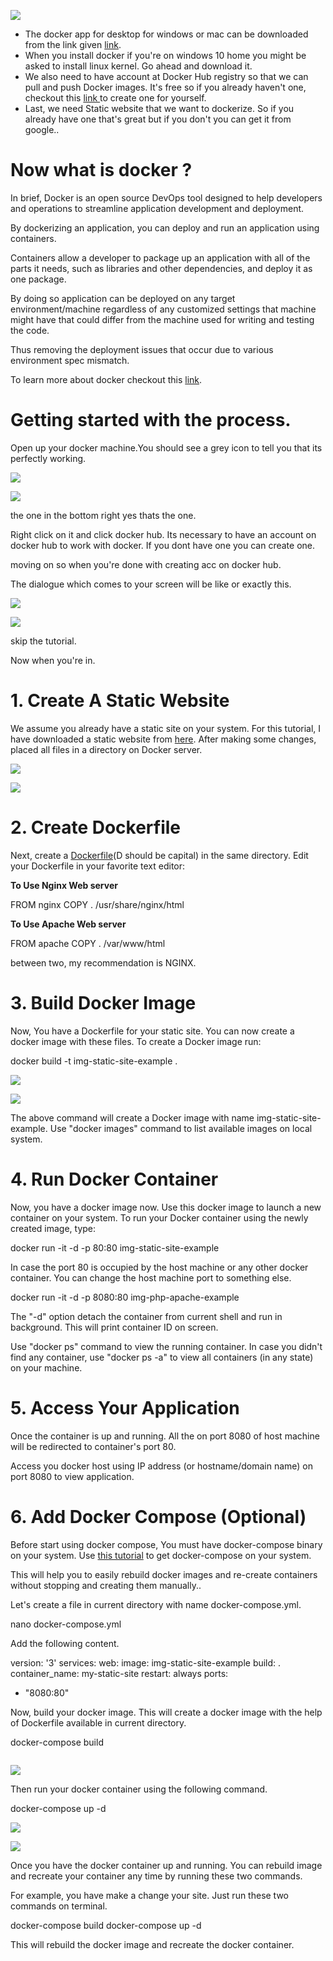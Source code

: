 ![](https://miro.medium.com/max/1600/1*fi2mC7_59HvQs3JW1WIBMg.jpeg)

- The docker app for desktop for windows or mac can be downloaded from the link given [link](https://docs.docker.com/docker-for-windows/install/).
- When you install docker if you&#39;re on windows 10 home you might be asked to install linux kernel. Go ahead and download it.
- We also need to have account at Docker Hub registry so that we can pull and push Docker images. It&#39;s free so if you already haven&#39;t one, checkout this [link ](https://hub.docker.com/)to create one for yourself.
- Last, we need Static website that we want to dockerize. So if you already have one that&#39;s great but if you don&#39;t you can get it from google..

# Now what is docker ?

In brief, Docker is an open source DevOps tool designed to help developers and operations to streamline application development and deployment.

By dockerizing an application, you can deploy and run an application using containers.

Containers allow a developer to package up an application with all of the parts it needs, such as libraries and other dependencies, and deploy it as one package.

By doing so application can be deployed on any target environment/machine regardless of any customized settings that machine might have that could differ from the machine used for writing and testing the code.

Thus removing the deployment issues that occur due to various environment spec mismatch.

To learn more about docker checkout this [link](https://www.docker.com/).

# **Getting started with the process.**

Open up your docker machine.You should see a grey icon to tell you that its perfectly working.

![](https://miro.medium.com/max/189/1*2dn1t2dCshRZ6PJeIRe_IA.png)

![](RackMultipart20210611-4-uxavy0_html_133244b6f93156fd.png)

the one in the bottom right yes thats the one.

Right click on it and click docker hub. Its necessary to have an account on docker hub to work with docker. If you dont have one you can create one.

moving on so when you&#39;re done with creating acc on docker hub.

The dialogue which comes to your screen will be like or exactly this.

![](RackMultipart20210611-4-uxavy0_html_e1e1dc6c627b29be.png)

![](https://miro.medium.com/max/875/1*ovIcgDyxum5uT8-w8ZJ_pg.png)

skip the tutorial.

Now when you&#39;re in.

# 1. Create A Static Website

We assume you already have a static site on your system. For this tutorial, I have downloaded a static website from [here](https://onepagelove.com/download/slick/). After making some changes, placed all files in a directory on Docker server.

![](RackMultipart20210611-4-uxavy0_html_766e382c95713214.png)

![](https://miro.medium.com/max/651/0*CWRItyLUPYRZaA69.png)

# 2. Create Dockerfile

Next, create a [Dockerfile](https://tecadmin.net/tutorial/docker/docker-dockerfile/)(D should be capital) in the same directory. Edit your Dockerfile in your favorite text editor:

**To Use Nginx Web server**

FROM nginx
 COPY . /usr/share/nginx/html

**To Use Apache Web server**

FROM apache
 COPY . /var/www/html

between two, my recommendation is NGINX.

# 3. Build Docker Image

Now, You have a Dockerfile for your static site. You can now create a docker image with these files. To create a Docker image run:

docker build -t img-static-site-example .

![](RackMultipart20210611-4-uxavy0_html_2ae3eca7355dd89d.png)

![](https://miro.medium.com/max/856/0*zFWVdxjg0rfkzkB_.png)

The above command will create a Docker image with name img-static-site-example. Use &quot;docker images&quot; command to list available images on local system.

# 4. Run Docker Container

Now, you have a docker image now. Use this docker image to launch a new container on your system. To run your Docker container using the newly created image, type:

docker run -it -d -p 80:80 img-static-site-example

In case the port 80 is occupied by the host machine or any other docker container. You can change the host machine port to something else.

docker run -it -d -p 8080:80 img-php-apache-example

The &quot;-d&quot; option detach the container from current shell and run in background. This will print container ID on screen.

Use &quot;docker ps&quot; command to view the running container. In case you didn&#39;t find any container, use &quot;docker ps -a&quot; to view all containers (in any state) on your machine.

# 5. Access Your Application

Once the container is up and running. All the on port 8080 of host machine will be redirected to container&#39;s port 80.

Access you docker host using IP address (or hostname/domain name) on port 8080 to view application.

# 6. Add Docker Compose (Optional)

Before start using docker compose, You must have docker-compose binary on your system. Use [this tutorial](https://tecadmin.net/tutorial/docker/docker-compose/) to get docker-compose on your system.

This will help you to easily rebuild docker images and re-create containers without stopping and creating them manually..

Let&#39;s create a file in current directory with name docker-compose.yml.

nano docker-compose.yml

Add the following content.

version: &#39;3&#39;
 services:
 web:
 image: img-static-site-example
 build: .
 container\_name: my-static-site
 restart: always
 ports:
 - &quot;8080:80&quot;

Now, build your docker image. This will create a docker image with the help of Dockerfile available in current directory.

docker-compose build

![]()

![](https://miro.medium.com/max/859/0*94Li_UqMrAss6u_5.png)

Then run your docker container using the following command.

docker-compose up -d

![](RackMultipart20210611-4-uxavy0_html_514fd45292279617.png)

![](https://miro.medium.com/max/858/0*ZXcM7e5jvE6-f7tc.png)

Once you have the docker container up and running. You can rebuild image and recreate your container any time by running these two commands.

For example, you have make a change your site. Just run these two commands on terminal.

docker-compose build
 docker-compose up -d

This will rebuild the docker image and recreate the docker container.